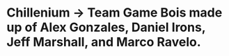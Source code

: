 # Chillenium -> Team Game Bois made up of Alex Gonzales, Daniel Irons, Jeff Marshall, and Marco Ravelo.

